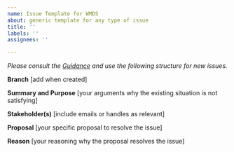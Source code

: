 ```yaml
---
name: Issue Template for WMDS
about: generic template for any type of issue
title: ''
labels: ''
assignees: ''

---
```


_Please consult the [Guidance](https://github.com/wmo-im/wmds/wiki/How-to-address-problems-and-suggest-changes-to-the-Codetables) and use the following structure for new issues._

**Branch**
[add when created]

**Summary and Purpose**
[your arguments why the existing situation is not satisfying]

**Stakeholder(s)**
[include emails or handles as relevant]

**Proposal**
[your specific proposal to resolve the issue]

**Reason**
[your reasoning why the proposal resolves the issue]
